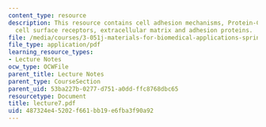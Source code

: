 ```yaml
---
content_type: resource
description: This resource contains cell adhesion mechanisms, Protein-Cell interactions,
  cell surface receptors, extracellular matrix and adhesion proteins.
file: /media/courses/3-051j-materials-for-biomedical-applications-spring-2006/487324e45202f661bb19e6fba3f90a92_lecture7.pdf
file_type: application/pdf
learning_resource_types:
- Lecture Notes
ocw_type: OCWFile
parent_title: Lecture Notes
parent_type: CourseSection
parent_uid: 53ba227b-0277-d751-a0dd-ffc8768dbc65
resourcetype: Document
title: lecture7.pdf
uid: 487324e4-5202-f661-bb19-e6fba3f90a92
---
```

